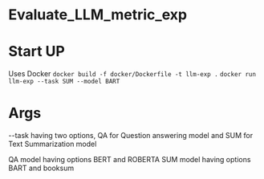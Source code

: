 # Evaluate_LLM_metric_exp

# Start UP
Uses Docker 
``` docker build -f docker/Dockerfile -t llm-exp . ```
``` docker run llm-exp --task SUM --model BART ```

# Args 

--task having two options, QA for Question answering model and SUM for Text Summarization model

QA model having options BERT and ROBERTA
SUM model having options BART and booksum

